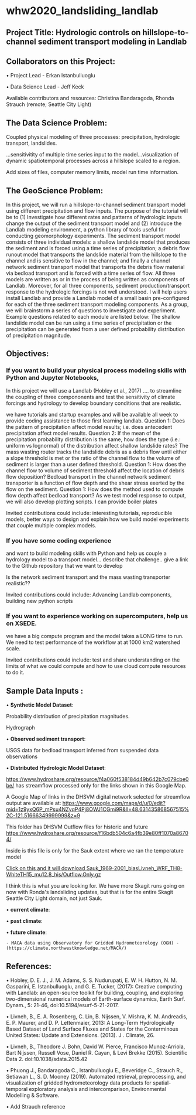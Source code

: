# whw2020_landsliding_landlab

## Project Title: Hydrologic controls on hillslope-to-channel sediment transport modeling in Landlab

## Collaborators on this Project:
•	Project Lead - Erkan Istanbulluoglu

•	Data Science Lead - Jeff Keck

Available contributors and resources:  Christina Bandaragoda, Rhonda Strauch (remote; Seattle City Light)

## The Data Science Problem:
Coupled physical modeling of three processes: precipitation, hydrologic transport, landslides.

...sensitivitity of multiple time series input to the model...visualization of dynamic spatiotemporal processes across a hillslope scaled to a region. 
 
Add sizes of files, computer memory limits, model run time information.

## The GeoScience Problem:

In this project, we will run a hillslope-to-channel sediment transport model using different precipitation and flow inputs. The purpose of the tutorial will be to (1) Investigate how different rates and patterns of hydrologic inputs change the output of the sediment transport model and (2) introduce the Landlab modeling environment, a python library of tools useful for conducting geomorphology experiments.
The sediment transport model consists of three individual models: a shallow landslide model that produces the sediment and is forced using a time series of precipitation; a debris flow runout model that transports the landslide material from the hillslope to the channel and is sensitive to flow in the channel; and finally a channel network sediment transport model that transports the debris flow material via bedload transport and is forced with a time series of flow. All three models are written as or in the process of being written as components of Landlab. Moreover, for all three components, sediment production/transport response to the hydrologic forcings is not well understood.
I will help users install Landlab and provide a Landlab model of a small basin pre-configured for each of the three sediment transport modeling components. As a group, we will brainstorm a series of questions to investigate and experiment. Example questions related to each module are listed below: 
The shallow landslide model can be run using a time series of precipitation or the precipitation can be generated from a user defined probability distribution of precipitation magnitude.


## Objectives:

### If you want to build your physical process modeling skills with Python and Jupyter Notebooks, 
In this project we will use a Landlab (Hobley et al., 2017) .... to streamline the coupling of three compononents and test the sensitivity of climate forcings and hydrology to develop boundary conditions that are realistic. 

we have tutorials and startup examples and will be available all week to provide coding assistance to those first learning landlab.
 Question 1: Does the pattern of precipitation affect model results; i.e. does antecedent precipitation affect model results. Question 2: If the mean of the precipitation probability distribution is the same, how does the type (i.e.: uniform vs lognormal) of the distribution affect shallow landslide rates? 
The mass wasting router tracks the landslide debris as a debris flow until either a slope threshold is met or the ratio of the channel flow to the volume of sediment is larger than a user defined threshold. Question 1: How does the channel flow to volume of sediment threshold affect the location of debris flow deposition?
Bedload transport in the channel network sediment transporter is a function of flow depth and the shear stress exerted by the flow on the sediment. Question 1: How does the method used to compute flow depth affect bedload transport? 
As we test model response to output, we will also develop plotting scripts. I can provide boiler plates 

Invited contributions could include: interesting tutorials, reproducible models, better ways to design and explain how we build model experiments that couple multiple complex models.  



### If you have some coding experience 
and want to build modeling skills with Python and help us couple a hydrology model to a transport model... describe that challenge.. give a link to the Github repository that we want to develop

Is the network sediment transport and the mass wasting transporter realistic??  

Invited contributions could include: Advancing Landlab components, building new python scripts


###  If you want to experience working on supercomputers, help us on XSEDE.

we have a big compute program and the model takes a LONG time to run.   We need to test performance of the workflow at at 1000 km2 watershed scale. 

Invited contributions could include: test and share understanding on the limits of what we could compute and how to use cloud compute resources to do it.


## Sample Data Inputs  : 
• **Synthetic Model Dataset**:

Probability distribution of precipitation magnitudes.  

Hydrograph

• **Observed sediment transport**:

USGS data for bedload transport inferred from suspended data observations

• **Distributed Hydrologic Model Dataset**:

https://www.hydroshare.org/resource/f4a060f538184d49b642b7c079cbe0be/  has streamflow processed only for the links shown in this Google Map. 

A Google Map of links in the DHSVM digital network selected for streamflow output are available at:
https://www.google.com/maps/d/u/0/edit?mid=1z9yxQ6P_mPsu4NZyqP4Pj8OWJ1CGmi9R&ll=48.631435868567515%2C-121.51666349999999&z=9 

This folder has DHSVM Outflow files for historic and future https://www.hydroshare.org/resource/f16bdb504c6a4fb39e80ff1070a86704/ 

Inside is this file is only for the Sauk extent where we ran the temperature model 

[Click on this and it will download Sauk_1969-2001_biasLivneh_WRF_TH8-WhiteTH15_mu12.8_his/Outflow.Only.gz](
https://nam03.safelinks.protection.outlook.com/?url=https%3A%2F%2Fwww.hydroshare.org%2Fresource%2Ff16bdb504c6a4fb39e80ff1070a86704%2Fdata%2Fcontents%2FSauk_1969-2001_biasLivneh_WRF_TH8-WhiteTH15_mu12.8_his%2FOutflow.Only.gz&data=02%7C01%7Cpfeiffa%40wwu.edu%7C283eb67599ea41fa1b7f08d7b99d49a0%7Cdc46140ce26f43efb0ae00f257f478ff%7C0%7C0%7C637181958568260286&sdata=M3NUFpv5vqr4rQWTMUbIWjtaFiUmxKQLtw4b9fBJscU%3D&reserved=0)

I think this is what you are looking for.  We have more Skagit runs going on now with Ronda's landsliding updates, but that is for the entire Skagit Seattle City Light domain, not just Sauk. 


• **current climate**:

   

• **past climate**:


     
• **future climate**:

    - MACA data using Observatory for Gridded Hydrometeorology (OGH) - (https://climate.northwestknowledge.net/MACA/)

## References: 

• Hobley, D. E. J., J. M. Adams, S. S. Nudurupati, E. W. H. Hutton, N. M. Gasparini, E. Istanbulluoglu, and G. E. Tucker, (2017): Creative computing with Landlab: an open-source toolkit for building, coupling, and exploring two-dimensional numerical models of Earth-surface dynamics, Earth Surf. Dynam., 5: 21-46, doi:10.5194/esurf-5-21-2017.

• Livneh, B., E. A. Rosenberg, C. Lin, B. Nijssen, V. Mishra, K. M. Andreadis, E. P. Maurer, and D. P. Lettenmaier, 2013: A Long-Term Hydrologically Based Dataset of Land Surface Fluxes and States for the Conterminous United States: Update and Extensions. (2013). J . Climate, 26.  

• Livneh, B., Theodore J. Bohn, David W. Pierce, Francisco Munoz-Arriola, Bart Nijssen, Russell Vose, Daniel R. Cayan, & Levi Brekke (2015). Scientific Data 2. doi:10.1038/sdata.2015.42

• Phuong J., Bandaragoda C., Istanbulluoglu E., Beveridge C., Strauch R., Setiawan L., S. D. Mooney (2019).
Automated retrieval, preprocessing, and visualization of gridded hydrometeorology data products for spatial-temporal exploratory analysis and intercomparison, Environmental Modelling & Software.

• Add Strauch reference
